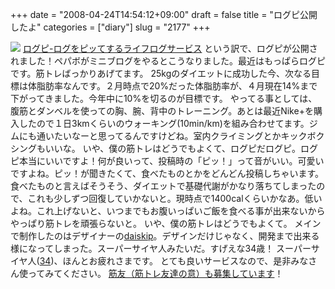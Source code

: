+++
date = "2008-04-24T14:54:12+09:00"
draft = false
title = "ログピ公開したよ"
categories = ["diary"]
slug = "2177"
+++

<a href="http://logpi.jp/" title="ログピ-ログをピッてするライフログサービス"><img src="http://logpi.jp/image/free/top-05-l.png" target="_blank" /></a>
<a href="http://logpi.jp/" target="_blank">ログピ-ログをピッてするライフログサービス</a>
という訳で、ログピが公開されました！ペパボがミニブログをやるとこうなりました。最近はもっぱらログピです。筋トレばっかりあげてます。
25kgのダイエットに成功した今、次なる目標は体脂肪率なんです。２月時点で20%だった体脂肪率が、４月現在14%まで下がってきました。今年中に10%を切るのが目標です。
やってる事としては、腹筋とダンベルを使っての胸、腕、背中のトレーニング。あとは最近Nike+を購入したので１日3kmくらいのウォーキング(10min/km)を組み合わせてます。ジムにも通いたいなーと思ってるんですけどね。室内クライミングとかキックボクシングもいいな。
いや、僕の筋トレはどうでもよくて、ログピだログピ。ログピ本当にいいですよ！何が良いって、投稿時の「ピッ！」って音がいい。可愛いですよね。ピッ！が聞きたくて、食べたものとかをどんどん投稿しちゃいます。
食べたものと言えばそうそう、ダイエットで基礎代謝がかなり落ちてしまったので、これも少しずつ回復していかないと。現時点で1400calくらいかなあ。低いよね。これ上げないと、いつまでもお腹いっぱいご飯を食べる事が出来ないからやっぱり筋トレを頑張らないと。
いや、僕の筋トレはどうでもよくて。
メインで制作したのはデザイナーの<a href="http://daiskip.com" target="_blank">daiskip</a>。デザインだけじゃなく、開発まで出来る様になってしまった。スーパーサイヤ人みたいだ。すげえな34歳！
スーパーサイヤ人(<a href="http://daiskip.com" target="_blank">34</a>)、ほんとお疲れさまです。
とても良いサービスなので、是非みなさん使ってみてください。
<a href="http://logpi.jp/title/411" target="_blank">筋友（筋トレ友達の意）も募集しています</a>！
